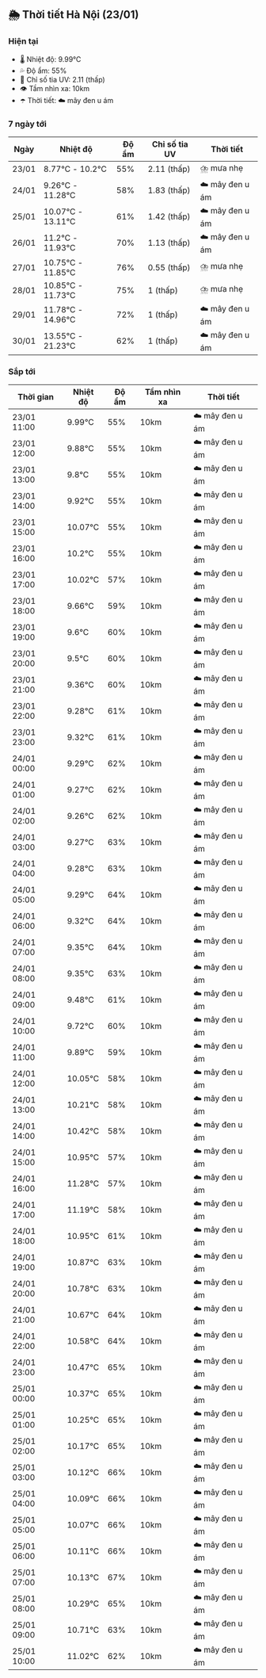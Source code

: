## 🌦️ Thời tiết Hà Nội (23/01)

### Hiện tại

- 🌡️ Nhiệt độ: 9.99℃
- 💦 Độ ẩm: 55%
- 🌟 Chỉ số tia UV: 2.11 (thấp)
- 👁️ Tầm nhìn xa: 10km
- ☂️ Thời tiết: ☁️ mây đen u ám

### 7 ngày tới

| Ngày | Nhiệt độ | Độ ẩm | Chỉ số tia UV | Thời tiết |
| --- | --- | --- | --- | --- |
| 23/01 | 8.77℃ - 10.2℃ | 55% | 2.11 (thấp) | ⛈️ mưa nhẹ |
| 24/01 | 9.26℃ - 11.28℃ | 58% | 1.83 (thấp) | ☁️ mây đen u ám |
| 25/01 | 10.07℃ - 13.11℃ | 61% | 1.42 (thấp) | ☁️ mây đen u ám |
| 26/01 | 11.2℃ - 11.93℃ | 70% | 1.13 (thấp) | ☁️ mây đen u ám |
| 27/01 | 10.75℃ - 11.85℃ | 76% | 0.55 (thấp) | ⛈️ mưa nhẹ |
| 28/01 | 10.85℃ - 11.73℃ | 75% | 1 (thấp) | ⛈️ mưa nhẹ |
| 29/01 | 11.78℃ - 14.96℃ | 72% | 1 (thấp) | ☁️ mây đen u ám |
| 30/01 | 13.55℃ - 21.23℃ | 62% | 1 (thấp) | ☁️ mây đen u ám |

### Sắp tới

| Thời gian | Nhiệt độ | Độ ẩm | Tầm nhìn xa | Thời tiết |
| --- | --- | --- | --- | --- |
| 23/01 11:00 | 9.99℃ | 55% | 10km | ☁️ mây đen u ám |
| 23/01 12:00 | 9.88℃ | 55% | 10km | ☁️ mây đen u ám |
| 23/01 13:00 | 9.8℃ | 55% | 10km | ☁️ mây đen u ám |
| 23/01 14:00 | 9.92℃ | 55% | 10km | ☁️ mây đen u ám |
| 23/01 15:00 | 10.07℃ | 55% | 10km | ☁️ mây đen u ám |
| 23/01 16:00 | 10.2℃ | 55% | 10km | ☁️ mây đen u ám |
| 23/01 17:00 | 10.02℃ | 57% | 10km | ☁️ mây đen u ám |
| 23/01 18:00 | 9.66℃ | 59% | 10km | ☁️ mây đen u ám |
| 23/01 19:00 | 9.6℃ | 60% | 10km | ☁️ mây đen u ám |
| 23/01 20:00 | 9.5℃ | 60% | 10km | ☁️ mây đen u ám |
| 23/01 21:00 | 9.36℃ | 60% | 10km | ☁️ mây đen u ám |
| 23/01 22:00 | 9.28℃ | 61% | 10km | ☁️ mây đen u ám |
| 23/01 23:00 | 9.32℃ | 61% | 10km | ☁️ mây đen u ám |
| 24/01 00:00 | 9.29℃ | 62% | 10km | ☁️ mây đen u ám |
| 24/01 01:00 | 9.27℃ | 62% | 10km | ☁️ mây đen u ám |
| 24/01 02:00 | 9.26℃ | 62% | 10km | ☁️ mây đen u ám |
| 24/01 03:00 | 9.27℃ | 63% | 10km | ☁️ mây đen u ám |
| 24/01 04:00 | 9.28℃ | 63% | 10km | ☁️ mây đen u ám |
| 24/01 05:00 | 9.29℃ | 64% | 10km | ☁️ mây đen u ám |
| 24/01 06:00 | 9.32℃ | 64% | 10km | ☁️ mây đen u ám |
| 24/01 07:00 | 9.35℃ | 64% | 10km | ☁️ mây đen u ám |
| 24/01 08:00 | 9.35℃ | 63% | 10km | ☁️ mây đen u ám |
| 24/01 09:00 | 9.48℃ | 61% | 10km | ☁️ mây đen u ám |
| 24/01 10:00 | 9.72℃ | 60% | 10km | ☁️ mây đen u ám |
| 24/01 11:00 | 9.89℃ | 59% | 10km | ☁️ mây đen u ám |
| 24/01 12:00 | 10.05℃ | 58% | 10km | ☁️ mây đen u ám |
| 24/01 13:00 | 10.21℃ | 58% | 10km | ☁️ mây đen u ám |
| 24/01 14:00 | 10.42℃ | 58% | 10km | ☁️ mây đen u ám |
| 24/01 15:00 | 10.95℃ | 57% | 10km | ☁️ mây đen u ám |
| 24/01 16:00 | 11.28℃ | 57% | 10km | ☁️ mây đen u ám |
| 24/01 17:00 | 11.19℃ | 58% | 10km | ☁️ mây đen u ám |
| 24/01 18:00 | 10.95℃ | 61% | 10km | ☁️ mây đen u ám |
| 24/01 19:00 | 10.87℃ | 63% | 10km | ☁️ mây đen u ám |
| 24/01 20:00 | 10.78℃ | 63% | 10km | ☁️ mây đen u ám |
| 24/01 21:00 | 10.67℃ | 64% | 10km | ☁️ mây đen u ám |
| 24/01 22:00 | 10.58℃ | 64% | 10km | ☁️ mây đen u ám |
| 24/01 23:00 | 10.47℃ | 65% | 10km | ☁️ mây đen u ám |
| 25/01 00:00 | 10.37℃ | 65% | 10km | ☁️ mây đen u ám |
| 25/01 01:00 | 10.25℃ | 65% | 10km | ☁️ mây đen u ám |
| 25/01 02:00 | 10.17℃ | 65% | 10km | ☁️ mây đen u ám |
| 25/01 03:00 | 10.12℃ | 66% | 10km | ☁️ mây đen u ám |
| 25/01 04:00 | 10.09℃ | 66% | 10km | ☁️ mây đen u ám |
| 25/01 05:00 | 10.07℃ | 66% | 10km | ☁️ mây đen u ám |
| 25/01 06:00 | 10.11℃ | 66% | 10km | ☁️ mây đen u ám |
| 25/01 07:00 | 10.13℃ | 67% | 10km | ☁️ mây đen u ám |
| 25/01 08:00 | 10.29℃ | 65% | 10km | ☁️ mây đen u ám |
| 25/01 09:00 | 10.71℃ | 63% | 10km | ☁️ mây đen u ám |
| 25/01 10:00 | 11.02℃ | 62% | 10km | ☁️ mây đen u ám |
